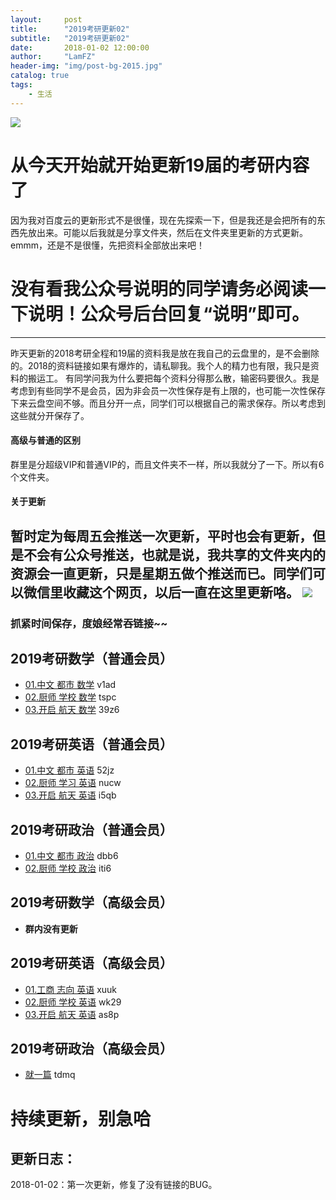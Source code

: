 ```yaml
---
layout:     post
title:      "2019考研更新02"
subtitle:   "2019考研更新02"
date:       2018-01-02 12:00:00
author:     "LamFZ"
header-img: "img/post-bg-2015.jpg"
catalog: true
tags:
    - 生活
---
```

![](http://ww2.sinaimg.cn/large/0060lm7Tly1fn12veqkifj30xc0ii40n.jpg)
# 从今天开始就开始更新19届的考研内容了

因为我对百度云的更新形式不是很懂，现在先探索一下，但是我还是会把所有的东西先放出来。可能以后我就是分享文件夹，然后在文件夹里更新的方式更新。emmm，还是不是很懂，先把资料全部放出来吧！

# 没有看我公众号说明的同学请务必阅读一下说明！公众号后台回复“说明”即可。
-----

昨天更新的2018考研全程和19届的资料我是放在我自己的云盘里的，是不会删除的。2018的资料链接如果有爆炸的，请私聊我。我个人的精力也有限，我只是资料的搬运工。
有同学问我为什么要把每个资料分得那么散，输密码要很久。我是考虑到有些同学不是会员，因为非会员一次性保存是有上限的，也可能一次性保存下来云盘空间不够。而且分开一点，同学们可以根据自己的需求保存。所以考虑到这些就分开保存了。
#### 高级与普通的区别
群里是分超级VIP和普通VIP的，而且文件夹不一样，所以我就分了一下。所以有6个文件夹。
#### 关于更新
暂时定为每周五会推送一次更新，平时也会有更新，但是不会有公众号推送，也就是说，我共享的文件夹内的资源会一直更新，只是星期五做个推送而已。同学们可以微信里收藏这个网页，以后一直在这里更新咯。
![](http://ww3.sinaimg.cn/large/0060lm7Tly1fn12y3e3gaj31hc0u0qet.jpg)
-----

### 抓紧时间保存，度娘经常吞链接~~

## 2019考研数学（普通会员）
* [01.中文 都市 数学](https://pan.baidu.com/s/1gfs6M0V) v1ad
* [02.厨师 学校 数学](https://pan.baidu.com/s/1dFtWKb3) tspc
* [03.开启 航天 数学](https://pan.baidu.com/s/1jHLqEDg) 39z6
## 2019考研英语（普通会员）
* [01.中文 都市 英语](https://pan.baidu.com/s/1jH6xCyi) 52jz
* [02.厨师 学习 英语](https://pan.baidu.com/s/1pLR2yNp) nucw
* [03.开启 航天 英语](https://pan.baidu.com/s/1qYqS7pE) i5qb
## 2019考研政治（普通会员）
* [01.中文 都市 政治](https://pan.baidu.com/s/1geDVqbL) dbb6
* [02.厨师 学校 政治](https://pan.baidu.com/s/1bo3UcPp) iti6
## 2019考研数学（高级会员）
* __群内没有更新__
## 2019考研英语（高级会员）
* [01.工商 志向 英语](https://pan.baidu.com/s/1o8yymEm) xuuk
* [02.厨师 学校 英语](https://pan.baidu.com/s/1o7Cve4M) wk29
* [03.开启 航天 英语](https://pan.baidu.com/s/1mhDLfjM) as8p
## 2019考研政治（高级会员）
* [就一篇](https://pan.baidu.com/s/1qYebr5q) tdmq


# 持续更新，别急哈
## 更新日志：
2018-01-02：第一次更新，修复了没有链接的BUG。
